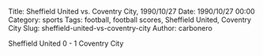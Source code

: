 Title: Sheffield United vs. Coventry City, 1990/10/27
Date: 1990/10/27 00:00
Category: sports
Tags: football, football scores, Sheffield United, Coventry City
Slug: sheffield-united-vs-coventry-city
Author: carbonero


Sheffield United 0 - 1 Coventry City
